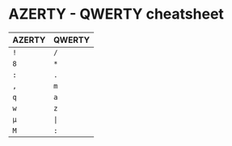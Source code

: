 # AZERTY - QWERTY cheatsheet

| AZERTY | QWERTY              |
|--------|---------------------|
| `!`    | `/`                 |
| `8`    | `*`                 |
| `:`    | `.`                 |
| `,`    | `m`                 |
| `q`    | `a`                 |
| `w`    | `z`                 |
| `µ`    | <code>&#124;</code> |
| `M`    | `:`                 |
